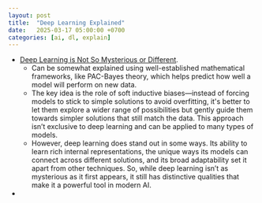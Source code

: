 ```yaml
---
layout: post
title:  "Deep Learning Explained"
date:   2025-03-17 05:00:00 +0700
categories: [ai, dl, explain]
---
```


* [Deep Learning is Not So Mysterious or Different](https://arxiv.org/abs/2503.02113).
  * Can be somewhat explained using well-established mathematical frameworks, like PAC-Bayes theory, which helps predict how well a model will perform on new data.
  * The key idea is the role of soft inductive biases—instead of forcing models to stick to simple solutions to avoid overfitting, it's better to let them explore a wider range of possibilities but gently guide them towards simpler solutions that still match the data. This approach isn’t exclusive to deep learning and can be applied to many types of models.
  * However, deep learning does stand out in some ways. Its ability to learn rich internal representations, the unique ways its models can connect across different solutions, and its broad adaptability set it apart from other techniques. So, while deep learning isn’t as mysterious as it first appears, it still has distinctive qualities that make it a powerful tool in modern AI.
* 
